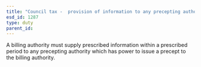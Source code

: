 ```yaml
---
title: "Council tax -  provision of information to any precepting authority"
esd_id: 1287
type: duty
parent_id:  
---
```


A billing authority must supply prescribed information within a prescribed period to any precepting authority which has power to issue a precept to the billing authority.

